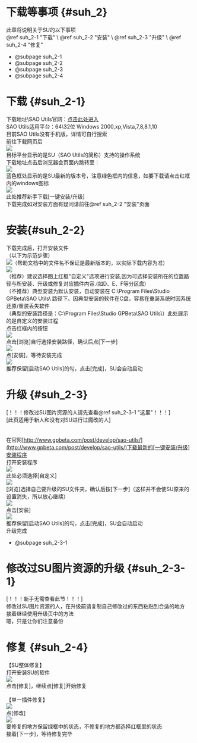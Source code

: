 # 下载等事项 {#suh_2}
此章将说明关于SU的以下事项<br>
@ref suh_2-1 "下载" \ @ref suh_2-2 "安装" \ @ref suh_2-3 "升级" \ @ref suh_2-4 "修复"
- @subpage suh_2-1
- @subpage suh_2-2
- @subpage suh_2-3
- @subpage suh_2-4

# 下载 {#suh_2-1}
下载地址\SAO Utils官网：[点击此处进入](http://www.gpbeta.com/post/develop/sao-utils/)<br>
SAO Utils适用平台：64\32位 Windows 2000,xp,Vista,7,8,8.1,10<br>
目前SAO Utils没有手机版，详情可自行搜索<br>
前往下载网页后<br>
![](https://github.com/LiyroPen/SAO_Utils_help/blob/master/Images/2-1-1.jpg?raw=true)<br>
目标平台显示的是SU（SAO Utils的简称）支持的操作系统<br>
下载地址点击后浏览器会页面内跳转至：<br>
![](https://github.com/LiyroPen/SAO_Utils_help/blob/master/Images/2-1-2.jpg?raw=true)<br>
蓝色框处显示的是SU最新的版本号，注意绿色框内的信息，如要下载请点击红框内的windows图标<br>
![](https://github.com/LiyroPen/SAO_Utils_help/blob/master/Images/2-1-3.jpg?raw=true)<br>
此处推荐新手下载[一键安装/升级]<br>
下载完成如对安装方面有疑问请前往@ref suh_2-2 "安装"页面

# 安装{#suh_2-2}
下载完成后，打开安装文件<br>
（以下为示范步骤）<br>
![](https://github.com/LiyroPen/SAO_Utils_help/blob/master/Images/2-2-1.jpg?raw=true)（帮助文档中的文件名不保证是最新版本的，以实际下载内容为准）<br>
![](https://github.com/LiyroPen/SAO_Utils_help/blob/master/Images/2-2-2.jpg?raw=true)<br>
（推荐）建议选择图上红框"自定义"选项进行安装,因为可选择安装所在的位置路径与所安装、升级或修复对应插件内容.(如D、E、F等分区盘)<br>
（不推荐）典型安装为默认安装，自动安装在 C:\Program Files\Studio GPBeta\SAO Utils\  路径下。因典型安装的软件在C盘，容易在重装系统时因系统还原/重装丢失软件<br>
（典型的安装路径是：C:\Program Files\Studio GPBeta\SAO Utils\）此处展示的是自定义的安装过程<br>
点击红框内的按钮<br>
![](https://github.com/LiyroPen/SAO_Utils_help/blob/master/Images/2-2-3.jpg?raw=true)<br>
点击[浏览]自行选择安装路径，确认后点[下一步]<br>
![](https://github.com/LiyroPen/SAO_Utils_help/blob/master/Images/2-2-4.jpg?raw=true)<br>
点[安装]，等待安装完成<br>
![](https://github.com/LiyroPen/SAO_Utils_help/blob/master/Images/2-2-5.jpg?raw=true)<br>
推荐保留[启动SAO Utils]的勾，点击[完成]，SU会自动启动

# 升级 {#suh_2-3}
[！！！修改过SU图片资源的人请先查看@ref suh_2-3-1 "这里"！！！]<br>
[此页适用于新人和没有对SU进行过魔改的人]<br><br><br>
在官网[http://www.gpbeta.com/post/develop/sao-utils/](http://www.gpbeta.com/post/develop/sao-utils/)下载最新的[一键安装/升级]安装程序<br>
打开安装程序<br>
![](https://github.com/LiyroPen/SAO_Utils_help/blob/master/Images/2-3-1.jpg?raw=true)<br>
此处必须选择[自定义]<br>
![](https://github.com/LiyroPen/SAO_Utils_help/blob/master/Images/2-3-2.jpg?raw=true)<br>
[浏览]选择自己要升级的SU文件夹，确认后按[下一步]（这样并不会使SU原来的设置消失，所以放心继续）<br>
![](https://github.com/LiyroPen/SAO_Utils_help/blob/master/Images/2-2-4.jpg?raw=true)<br>
点击[安装]<br>
![](https://github.com/LiyroPen/SAO_Utils_help/blob/master/Images/2-2-5.jpg?raw=true)<br>
推荐保留[启动SAO Utils]的勾，点击[完成]，SU会自动启动<br>
升级完成

- @subpage suh_2-3-1

# 修改过SU图片资源的升级 {#suh_2-3-1}
[！！！新手无需查看此节！！！]<br>
修改过SU图片资源的人，在升级前请复制自己修改过的东西粘贴到合适的地方<br>
接着继续使用升级页中的方法<br>
嗯，只是让你们注意备份

# 修复 {#suh_2-4}
【SU整体修复】<br>
打开安装SU的软件<br>
![](https://github.com/LiyroPen/SAO_Utils_help/blob/master/Images/2-4-1.jpg?raw=true)<br>
点击[修复]，继续点[修复]开始修复<br><br>
【单一插件修复】<br>
![](https://github.com/LiyroPen/SAO_Utils_help/blob/master/Images/2-4-1.jpg?raw=true)<br>
点[修改]<br>
![](https://github.com/LiyroPen/SAO_Utils_help/blob/master/Images/2-4-2.jpg?raw=true)<br>
要修复的地方保留绿框中的状态，不修复的地方都选择红框里的状态<br>
接着[下一步]，等待修复完毕

